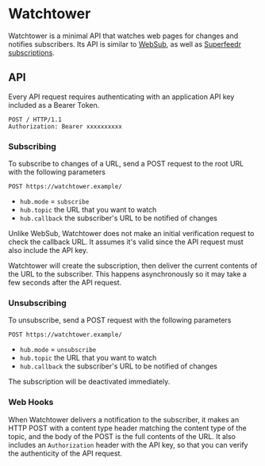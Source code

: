 Watchtower
==========

Watchtower is a minimal API that watches web pages for changes and notifies subscribers. Its API is similar to [WebSub](https://www.w3.org/TR/websub/), as well as [Superfeedr subscriptions](https://documentation.superfeedr.com/subscribers.html).

API
---

Every API request requires authenticating with an application API key included as a Bearer Token. 

```
POST / HTTP/1.1
Authorization: Bearer xxxxxxxxxx
```

### Subscribing

To subscribe to changes of a URL, send a POST request to the root URL with the following parameters

`POST https://watchtower.example/`

* `hub.mode` = `subscribe`
* `hub.topic` the URL that you want to watch
* `hub.callback` the subscriber's URL to be notified of changes

Unlike WebSub, Watchtower does not make an initial verification request to check the callback URL. It assumes it's valid since the API request must also include the API key.

Watchtower will create the subscription, then deliver the current contents of the URL to the subscriber. This happens asynchronously so it may take a few seconds after the API request.

### Unsubscribing

To unsubscribe, send a POST request with the following parameters

`POST https://watchtower.example/`

* `hub.mode` = `unsubscribe`
* `hub.topic` the URL that you want to watch
* `hub.callback` the subscriber's URL to be notified of changes

The subscription will be deactivated immediately.


### Web Hooks

When Watchtower delivers a notification to the subscriber, it makes an HTTP POST with a content type header matching the content type of the topic, and the body of the POST is the full contents of the URL. It also includes an `Authorization` header with the API key, so that you can verify the authenticity of the API request.

